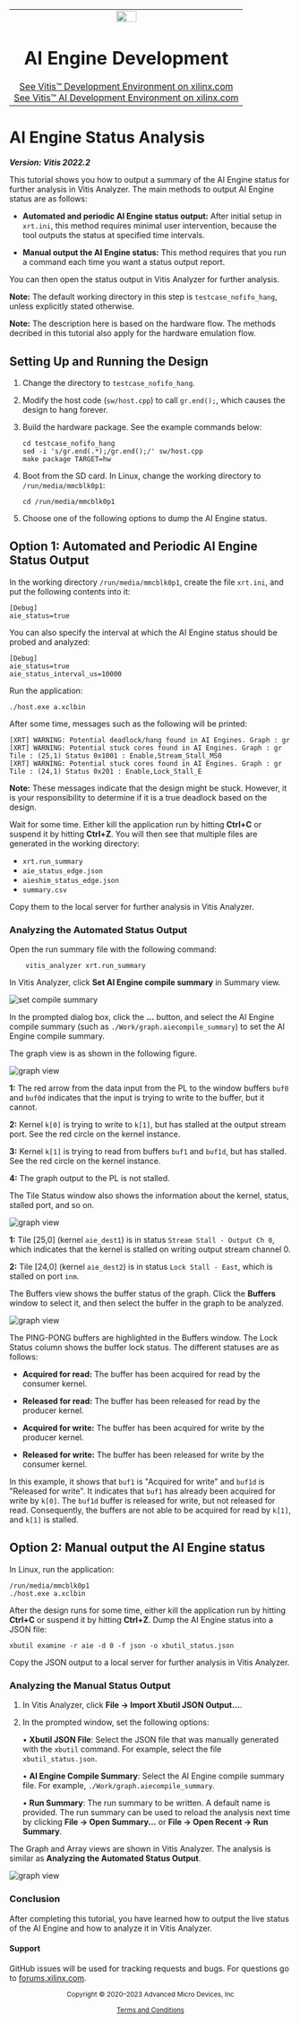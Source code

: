 ﻿</table>
<table class="sphinxhide" width="100%">
 <tr width="100%">
    <td align="center"><img src="https://raw.githubusercontent.com/Xilinx/Image-Collateral/main/xilinx-logo.png" width="30%"/><h1>AI Engine Development</h1>
    <a href="https://www.xilinx.com/products/design-tools/vitis.html">See Vitis™ Development Environment on xilinx.com</br></a>
    <a href="https://www.xilinx.com/products/design-tools/vitis/vitis-ai.html">See Vitis™ AI Development Environment on xilinx.com</a>
    </td>
 </tr>
</table>

# AI Engine Status Analysis

***Version: Vitis 2022.2***

This tutorial shows you how to output a summary of the AI Engine status for further analysis in Vitis Analyzer. The main methods to output AI Engine status are as follows:

- **Automated and periodic AI Engine status output:** After initial setup in `xrt.ini`, this method requires minimal user intervention, because the tool outputs the status at specified time intervals.

- **Manual output the AI Engine status:** This method requires that you run a command each time you want a status output report.

You can then open the status output in Vitis Analyzer for further analysis.

**Note:** The default working directory in this step is `testcase_nofifo_hang`, unless explicitly stated otherwise.

**Note:** The description here is based on the hardware flow. The methods decribed in this tutorial also apply for the hardware emulation flow.

## Setting Up and Running the Design

1. Change the directory to `testcase_nofifo_hang`. 
2. Modify the host code (`sw/host.cpp`) to call `gr.end();`, which causes the design to hang forever. 
3. Build the hardware package. See the example commands below:

	```
	cd testcase_nofifo_hang
	sed -i 's/gr.end(.*);/gr.end();/' sw/host.cpp
	make package TARGET=hw
	```

4. Boot from the SD card. In Linux, change the working directory to `/run/media/mmcblk0p1`:

	```
	cd /run/media/mmcblk0p1
	```

5. Choose one of the following options to dump the AI Engine status.

## **Option 1: Automated and Periodic AI Engine Status Output**

In the working directory `/run/media/mmcblk0p1`, create the file `xrt.ini`, and put the following contents into it:


	[Debug]
	aie_status=true

You can also specify the interval at which the AI Engine status should be probed and analyzed:

	[Debug]
	aie_status=true
	aie_status_interval_us=10000

Run the application:
	
	./host.exe a.xclbin

After some time, messages such as the following will be printed:

	[XRT] WARNING: Potential deadlock/hang found in AI Engines. Graph : gr
	[XRT] WARNING: Potential stuck cores found in AI Engines. Graph : gr Tile : (25,1) Status 0x1001 : Enable,Stream_Stall_MS0
	[XRT] WARNING: Potential stuck cores found in AI Engines. Graph : gr Tile : (24,1) Status 0x201 : Enable,Lock_Stall_E

**Note:** These messages indicate that the design might be stuck. However, it is your responsibility to determine if it is a true deadlock based on the design. 

Wait for some time. Either kill the application run by hitting **Ctrl+C** or suspend it by hitting **Ctrl+Z**. You will then see that multiple files are generated in the working directory:

* `xrt.run_summary`
* `aie_status_edge.json`
* `aieshim_status_edge.json`
* `summary.csv`

Copy them to the local server for further analysis in Vitis Analyzer. 

### **Analyzing the Automated Status Output**

Open the run summary file with the following command:

		vitis_analyzer xrt.run_summary

In Vitis Analyzer, click **Set AI Engine compile summary** in Summary view. 

![set compile summary](./images/aie_status1.PNG)

In the prompted dialog box, click the **...** button, and select the AI Engine compile summary (such as `./Work/graph.aiecompile_summary`) to set the AI Engine compile summary. 

The graph view is as shown in the following figure.

![graph view](./images/aie_status2.PNG)

**1:** The red arrow from the data input from the PL to the window buffers `buf0` and `buf0d` indicates that the input is trying to write to the buffer, but it cannot.

**2:** Kernel `k[0]` is trying to write to `k[1]`, but has stalled at the output stream port. See the red circle on the kernel instance.

**3:** Kernel `k[1]` is trying to read from buffers `buf1` and `buf1d`, but has stalled. See the red circle on the kernel instance.

**4:** The graph output to the PL is not stalled. 

The Tile Status window also shows the information about the kernel, status, stalled port, and so on. 

![graph view](./images/aie_status3.PNG)


**1:** Tile [25,0] (kernel `aie_dest1`) is in status `Stream Stall - Output Ch 0`, which indicates that the kernel is stalled on writing output stream channel 0. 

**2:** Tile [24,0] (kernel `aie_dest2`) is in status `Lock Stall - East`, which is stalled on port `inm`. 

The Buffers view shows the buffer status of the graph. Click the **Buffers** window to select it, and then select the buffer in the graph to be analyzed.

![graph view](./images/aie_status4.PNG)


The PING-PONG buffers are highlighted in the Buffers window. The Lock Status column shows the buffer lock status. The different statuses are as follows:


- **Acquired for read:** The buffer has been acquired for read by the consumer kernel.

- **Released for read:** The buffer has been released for read by the producer kernel.

- **Acquired for write:** The buffer has been acquired for write by the producer kernel.

- **Released for write:** The buffer has been released for write by the consumer kernel.

In this example, it shows that `buf1` is "Acquired for write" and `buf1d` is "Released for write". It indicates that `buf1` has already been acquired for write by `k[0]`. The `buf1d` buffer is released for write, but not released for read. Consequently, the buffers are not able to be acquired for read by `k[1]`, and `k[1]` is stalled. 

## **Option 2: Manual output the AI Engine status**

In Linux, run the application:
	
	/run/media/mmcblk0p1
	./host.exe a.xclbin

After the design runs for some time, either kill the application run by hitting **Ctrl+C** or suspend it by hitting **Ctrl+Z**. Dump the AI Engine status into a JSON file:

	xbutil examine -r aie -d 0 -f json -o xbutil_status.json
	 
Copy the JSON output to a local server for further analysis in Vitis Analyzer. 

### **Analyzing the Manual Status Output**

1. In Vitis Analyzer, click **File → Import Xbutil JSON Output...**.

2. In the prompted window, set the following options:

	• **Xbutil JSON File**: Select the JSON file that was manually generated with the `xbutil` command. For example, select the file `xbutil_status.json`.

	• **AI Engine Compile Summary**: Select the AI Engine compile summary file. For example, `./Work/graph.aiecompile_summary`.

	• **Run Summary**: The run summary to be written. A default name is provided. The run summary can be used to reload the analysis next time by clicking **File → Open Summary...** or **File → Open Recent → Run Summary**.

The Graph and Array views are shown in Vitis Analyzer. The analysis is similar as **Analyzing the Automated Status Output**.

![graph view](./images/aie_status5.PNG)

### Conclusion

After completing this tutorial, you have learned how to output the live status of the AI Engine and how to analyze it in Vitis Analyzer.


#### Support

GitHub issues will be used for tracking requests and bugs. For questions go to [forums.xilinx.com](http://forums.xilinx.com/).


<p class="sphinxhide" align="center"><sub>Copyright © 2020–2023 Advanced Micro Devices, Inc</sub></p>

<p class="sphinxhide" align="center"><sup><a href="https://www.amd.com/en/corporate/copyright">Terms and Conditions</a></sup></p>

